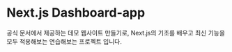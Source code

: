 # Next.js Dashboard-app

공식 문서에서 제공하는 데모 웹사이트 만들기로, Next.js의 기초를 배우고 최신 기능을 모두 적용해보는 연습해보는 프로젝트 입니다.
